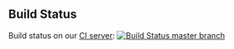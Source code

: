 Build Status
------------

Build status on our [CI server](https://chef-ci.typo3.org): [![Build Status master branch](https://chef-ci.typo3.org/job/TYPO3-cookbooks/job/mailhog/branch/master/badge/icon)](https://chef-ci.typo3.org/job/TYPO3-cookbooks/job/mailhog/branch/master/)
